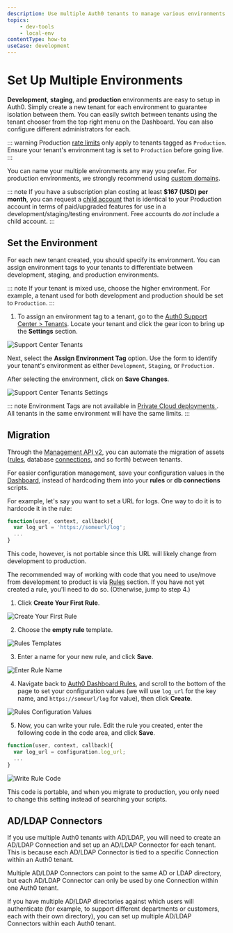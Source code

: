 ```yaml
---
description: Use multiple Auth0 tenants to manage various environments.
topics:
    - dev-tools
    - local-env
contentType: how-to
useCase: development
---
```

# Set Up Multiple Environments

__Development__, __staging__, and __production__ environments are easy to setup in Auth0. Simply create a new tenant for each environment to guarantee isolation between them. You can easily switch between tenants using the tenant chooser from the top right menu on the Dashboard. You can also configure different administrators for each.

::: warning
Production [rate limits](/policies/rate-limits) only apply to tenants tagged as `Production`. Ensure your tenant's environment tag is set to `Production` before going live.
:::

You can name your multiple environments any way you prefer. For production environments, we strongly recommend using [custom domains](/custom-domains).

::: note
If you have a subscription plan costing at least **$167 (USD) per month**, you can request a [child account](/dev-lifecycle/child-tenants) that is identical to your Production account in terms of paid/upgraded features for use in a development/staging/testing environment. Free accounts do *not* include a child account.
:::

## Set the Environment

For each new tenant created, you should specify its environment. You can assign environment tags to your tenants to differentiate between development, staging, and production environments.

::: note
If your tenant is mixed use, choose the higher environment. For example, a tenant used for both development and production should be set to `Production`.
:::

1. To assign an environment tag to a tenant, go to the [Auth0 Support Center > Tenants](${env.DOMAIN_URL_SUPPORT}/tenants/public). Locate your tenant and click the gear icon to bring up the **Settings** section.

![Support Center Tenants](/media/articles/clients/support-tenants.png)

Next, select the **Assign Environment Tag** option. Use the form to identify your tenant's environment as either `Development`, `Staging`, or `Production`.

After selecting the environment, click on **Save Changes**.

![Support Center Tenants Settings](/media/articles/clients/support-tenants-settings.png)

::: note
Environment Tags are not available in [Private Cloud deployments ](/private-cloud). All tenants in the same environment will have the same limits.
:::

## Migration

Through the [Management API v2](/api/management/v2), you can automate the migration of assets ([rules](/rules/current), database [connections](/connections), and so forth) between tenants.

For easier configuration management, save your configuration values in the [Dashboard](${manage_url}/#/rules), instead of hardcoding them into your __rules__ or __db connections__ scripts.

For example, let's say you want to set a URL for logs. One way to do it is to hardcode it in the rule:

```js
function(user, context, callback){
  var log_url = 'https://someurl/log';
  ...
}
```

This code, however, is not portable since this URL will likely change from development to production.

The recommended way of working with code that you need to use/move from development to product is via [Rules](${manage_url}/#/rules) section. If you have not yet created a rule, you'll need to do so. (Otherwise, jump to step 4.)

1. Click __Create Your First Rule__.

![Create Your First Rule](/media/articles/lifecycle/rules-create-first.png)

2. Choose the __empty rule__ template.

![Rules Templates](/media/articles/lifecycle/rules-template-empty.png)

3. Enter a name for your new rule, and click __Save__.

![Enter Rule Name](/media/articles/lifecycle/rules-enter-name.png)

4. Navigate back to [Auth0 Dashboard Rules](${manage_url}/#/rules), and scroll to the bottom of the page to set your configuration values (we will use `log_url` for the key name, and `https://someurl/log` for value), then click __Create__.

![Rules Configuration Values](/media/articles/lifecycle/rules-conf-values.png)

5. Now, you can write your rule. Edit the rule you created, enter the following code in the code area, and click __Save__.

```js
function(user, context, callback){
  var log_url = configuration.log_url;
  ...
}
```

![Write Rule Code](/media/articles/lifecycle/rules-rule-code.png)

This code is portable, and when you migrate to production, you only need to change this setting instead of searching your scripts.

## AD/LDAP Connectors

If you use multiple Auth0 tenants with AD/LDAP, you will need to create an AD/LDAP Connection and set up an AD/LDAP Connector for each tenant. This is because each AD/LDAP Connector is tied to a specific Connection within an Auth0 tenant.

Multiple AD/LDAP Connectors can point to the same AD or LDAP directory, but each AD/LDAP Connector can only be used by one Connection within one Auth0 tenant.

If you have multiple AD/LDAP directories against which users will authenticate (for example, to support different departments or customers, each with their own directory), you can set up multiple AD/LDAP Connectors within each Auth0 tenant.
